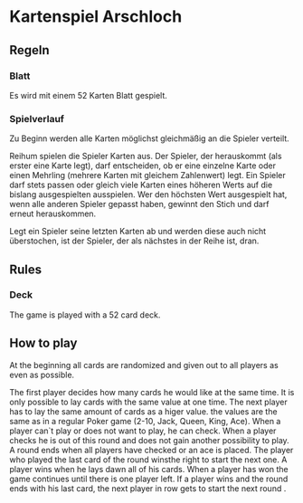 # Kartenspiel Arschloch

## Regeln

### Blatt

Es wird mit einem 52 Karten Blatt gespielt.

### Spielverlauf

Zu Beginn werden alle Karten möglichst gleichmäßig an die Spieler verteilt.

Reihum spielen die Spieler Karten aus. Der Spieler, der herauskommt (als erster eine Karte legt), darf entscheiden, ob
er eine einzelne Karte oder einen Mehrling (mehrere Karten mit gleichem Zahlenwert) legt. Ein Spieler darf stets passen
oder gleich viele Karten eines höheren Werts auf die bislang ausgespielten ausspielen. Wer den höchsten Wert ausgespielt
hat, wenn alle anderen Spieler gepasst haben, gewinnt den Stich und darf erneut herauskommen.

Legt ein Spieler seine letzten Karten ab und werden diese auch nicht überstochen, ist der Spieler, der als nächstes in
der Reihe ist, dran.

## Rules

### Deck

The game is played with a 52 card deck.

## How to play

At the beginning all cards are randomized and given out to all players as even as possible.

The first player decides how many cards he would like at the same time. It is only possible to lay cards with the same
value at one time. The next player has to lay the same amount of cards as a higer value. the values are the same as in a
regular Poker game (2-10, Jack, Queen, King, Ace). When a player can`t play or does not want to play, he can check. 
When a player checks he is out of this round and does not gain another possibility to play. A round ends when all 
players have checked or an ace is placed. The player who played the last card of the round winsthe right to start the
next  one. A player wins when he lays dawn all of his cards. When a player has won the game continues until there is one
player left. If a player wins and the round ends with his last card, the next player in row gets to start the next round
.
